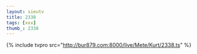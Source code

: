 ```yaml
--- 
layout: sieutv
title: 2338
tags: [xxx]
thumb_: 2338
---
```

{% include tvpro src="http://bur879.com:8000/live/Mete/Kurt/2338.ts" %} 
